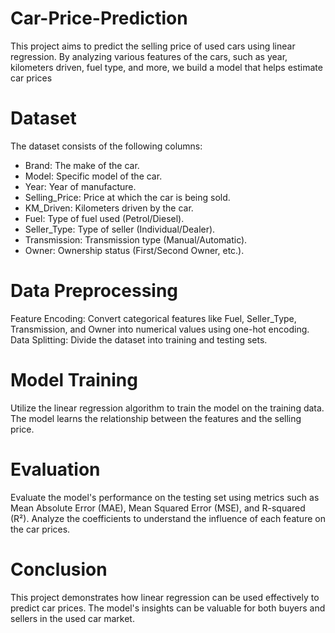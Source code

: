 # Car-Price-Prediction

This project aims to predict the selling price of used cars using linear regression. By analyzing various features of the cars, such as year, kilometers driven, fuel type, and more, we build a model that helps estimate car prices

# Dataset

The dataset consists of the following columns:
- Brand: The make of the car.
- Model: Specific model of the car.
- Year: Year of manufacture.
- Selling_Price: Price at which the car is being sold.
- KM_Driven: Kilometers driven by the car.
- Fuel: Type of fuel used (Petrol/Diesel).
- Seller_Type: Type of seller (Individual/Dealer).
- Transmission: Transmission type (Manual/Automatic).
- Owner: Ownership status (First/Second Owner, etc.).

# Data Preprocessing

Feature Encoding: Convert categorical features like Fuel, Seller_Type, Transmission, and Owner into numerical values using one-hot encoding. <br>
Data Splitting: Divide the dataset into training and testing sets.

# Model Training

Utilize the linear regression algorithm to train the model on the training data. <br>
The model learns the relationship between the features and the selling price.

# Evaluation
Evaluate the model's performance on the testing set using metrics such as Mean Absolute Error (MAE), Mean Squared Error (MSE), and R-squared (R²).
Analyze the coefficients to understand the influence of each feature on the car prices.

# Conclusion
This project demonstrates how linear regression can be used effectively to predict car prices. The model's insights can be valuable for both buyers and sellers in the used car market.



